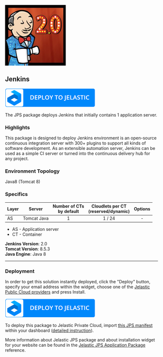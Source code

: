 <img src="images/jenkins.jpg" width="200"/>

##  Jenkins

[![Deploy](https://github.com/jelastic-jps/git-push-deploy/raw/master/images/deploy-to-jelastic.png)](https://jelastic.com/install-application/?manifest=https%3A%2F%2Fgithub.com%2Fjelastic-jps%2Fjenkins%2Fraw%2Fmaster%2Fmanifest.jps) 

The JPS package deploys Jenkins that initially contains 1 application server.

### Highlights
This package is designed to deploy Jenkins environment is an open-source continuous integration server with 300+ plugins to support all kinds of software development. As an extensible automation server, Jenkins can be used as a simple CI server or turned into the continuous delivery hub for any project.


### Environment Topology

Java8 (Tomcat 8)

### Specifics

Layer                |     Server    | Number of CTs <br/> by default | Cloudlets per CT <br/> (reserved/dynamic) | Options
-------------------- | --------------| :----------------------------: | :---------------------------------------: | :-----:
AS                   | Tomcat Java |       1                        |           1 / 24                          | -

* AS - Application server 
* CT - Container

**Jenkins Version**: 2.0<br/>
**Tomcat Version**: 8.5.3<br/>
**Java Engine**: Java 8

---

### Deployment

In order to get this solution instantly deployed, click the "Deploy" button, specify your email address within the widget, choose one of the [Jelastic Public Cloud providers](https://jelastic.cloud) and press Install.

[![Deploy](https://github.com/jelastic-jps/git-push-deploy/raw/master/images/deploy-to-jelastic.png)](https://jelastic.com/install-application/?manifest=https%3A%2F%2Fgithub.com%2Fjelastic-jps%2Fjenkins%2Fraw%2Fmaster%2Fmanifest.jps) 

To deploy this package to Jelastic Private Cloud, import [this JPS manifest](../../raw/master/manifest.jps) within your dashboard ([detailed instruction](https://docs.jelastic.com/environment-export-import#import)).

More information about Jelastic JPS package and about installation widget for your website can be found in the [Jelastic JPS Application Package](https://github.com/jelastic-jps/jpswiki/wiki/Jelastic-JPS-Application-Package) reference.
